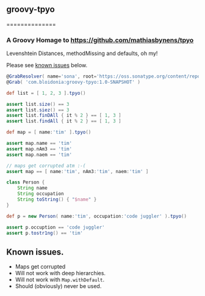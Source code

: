 ## groovy-tpyo
==============

### A Groovy Homage to https://github.com/mathiasbynens/tpyo

Levenshtein Distances, methodMissing and defaults, oh my!

Please see [known issues](https://github.com/timyates/groovy-tpyo#known-issues) below.

```groovy
@GrabResolver( name='sona', root='https://oss.sonatype.org/content/repositories/snapshots' )
@Grab( 'com.bloidonia:groovy-tpyo:1.0-SNAPSHOT' )

def list = [ 1, 2, 3 ].tpyo()

assert list.size() == 3
assert list.siez() == 3
assert list.finDAll { it % 2 } == [ 1, 3 ]
assert list.findAll { it % 2 } == [ 1, 3 ]

def map = [ name:'tim' ].tpyo()

assert map.name == 'tim'
assert map.nAm3 == 'tim'
assert map.naem == 'tim'

// maps get corrupted atm :-(
assert map == [ name:'tim', nAm3:'tim', naem:'tim' ]

class Person {
    String name
    String occupation
    String toString() { "$name" }
}

def p = new Person( name:'tim', occupation:'code juggler' ).tpyo()

assert p.occuption == 'code juggler'
assert p.tostr1ng() == 'tim'
```

## Known issues.

- Maps get corrupted
- Will not work with deep hierarchies.
- Will not work with `Map.withDefault`.
- Should (obviously) never be used.
